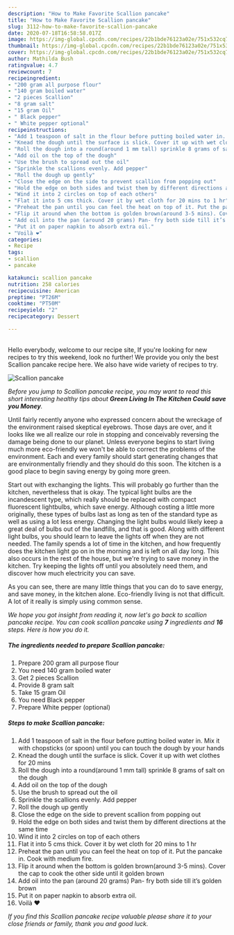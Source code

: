 ```yaml
---
description: "How to Make Favorite Scallion pancake"
title: "How to Make Favorite Scallion pancake"
slug: 3112-how-to-make-favorite-scallion-pancake
date: 2020-07-18T16:58:58.017Z
image: https://img-global.cpcdn.com/recipes/22b1bde76123a02e/751x532cq70/scallion-pancake-recipe-main-photo.jpg
thumbnail: https://img-global.cpcdn.com/recipes/22b1bde76123a02e/751x532cq70/scallion-pancake-recipe-main-photo.jpg
cover: https://img-global.cpcdn.com/recipes/22b1bde76123a02e/751x532cq70/scallion-pancake-recipe-main-photo.jpg
author: Mathilda Bush
ratingvalue: 4.7
reviewcount: 7
recipeingredient:
- "200 gram all purpose flour"
- "140 gram boiled water"
- "2 pieces Scallion"
- "8 gram salt"
- "15 gram Oil"
- " Black pepper"
- " White pepper optional"
recipeinstructions:
- "Add 1 teaspoon of salt in the flour before putting boiled water in. Mix it with chopsticks (or spoon) until you can touch the dough by your hands"
- "Knead the dough until the surface is slick. Cover it up with wet clothes for 20 mins"
- "Roll the dough into a round(around 1 mm tall) sprinkle 8 grams of salt on the dough"
- "Add oil on the top of the dough"
- "Use the brush to spread out the oil"
- "Sprinkle the scallions evenly. Add pepper"
- "Roll the dough up gently"
- "Close the edge on the side to prevent scallion from popping out"
- "Hold the edge on both sides and twist them by different directions at the same time"
- "Wind it into 2 circles on top of each others"
- "Flat it into 5 cms thick. Cover it by wet cloth for 20 mins to 1 hr"
- "Preheat the pan until you can feel the heat on top of it. Put the pancake in. Cook with medium fire."
- "Flip it around when the bottom is golden brown(around 3-5 mins). Cover the cap to cook the other side until it golden brown"
- "Add oil into the pan (around 20 grams) Pan- fry both side till it’s golden brown"
- "Put it on paper napkin to absorb extra oil."
- "Voilà ❤️"
categories:
- Recipe
tags:
- scallion
- pancake

katakunci: scallion pancake 
nutrition: 258 calories
recipecuisine: American
preptime: "PT26M"
cooktime: "PT50M"
recipeyield: "2"
recipecategory: Dessert

---
```

<br>
Hello everybody, welcome to our recipe site, If you're looking for new recipes to try this weekend, look no further! We provide you only the best Scallion pancake recipe here. We also have wide variety of recipes to try.
<br>


![Scallion pancake](https://img-global.cpcdn.com/recipes/22b1bde76123a02e/751x532cq70/scallion-pancake-recipe-main-photo.jpg)

<i>Before you jump to Scallion pancake recipe, you may want to read this short interesting healthy tips about 
<strong>Green Living In The Kitchen Could save you Money</strong>.</i>
</br>

Until fairly recently anyone who expressed concern about the wreckage of the environment raised skeptical eyebrows. Those days are over, and it looks like we all realize our role in stopping and conceivably reversing the damage being done to our planet. Unless everyone begins to start living much more eco-friendly we won't be able to correct the problems of the environment. Each and every family should start generating changes that are environmentally friendly and they should do this soon. The kitchen is a good place to begin saving energy by going more green.

Start out with exchanging the lights. This will probably go further than the kitchen, nevertheless that is okay. The typical light bulbs are the incandescent type, which really should be replaced with compact fluorescent lightbulbs, which save energy. Although costing a little more originally, these types of bulbs last as long as ten of the standard type as well as using a lot less energy. Changing the light bulbs would likely keep a great deal of bulbs out of the landfills, and that is good. Along with different light bulbs, you should learn to leave the lights off when they are not needed. The family spends a lot of time in the kitchen, and how frequently does the kitchen light go on in the morning and is left on all day long. This also occurs in the rest of the house, but we're trying to save money in the kitchen. Try keeping the lights off until you absolutely need them, and discover how much electricity you can save.

As you can see, there are many little things that you can do to save energy, and save money, in the kitchen alone. Eco-friendly living is not that difficult. A lot of it really is simply using common sense.


<i>We hope you got insight from reading it, now let's go back to scallion pancake recipe. You can cook scallion pancake using <strong>7</strong> ingredients and <strong>16</strong> steps. Here is how you do it.
</i>

##### The ingredients needed to prepare Scallion pancake:

1. Prepare 200 gram all purpose flour
1. You need 140 gram boiled water
1. Get 2 pieces Scallion
1. Provide 8 gram salt
1. Take 15 gram Oil
1. You need  Black pepper
1. Prepare  White pepper (optional)


##### Steps to make Scallion pancake:

1. Add 1 teaspoon of salt in the flour before putting boiled water in. Mix it with chopsticks (or spoon) until you can touch the dough by your hands
1. Knead the dough until the surface is slick. Cover it up with wet clothes for 20 mins
1. Roll the dough into a round(around 1 mm tall) sprinkle 8 grams of salt on the dough
1. Add oil on the top of the dough
1. Use the brush to spread out the oil
1. Sprinkle the scallions evenly. Add pepper
1. Roll the dough up gently
1. Close the edge on the side to prevent scallion from popping out
1. Hold the edge on both sides and twist them by different directions at the same time
1. Wind it into 2 circles on top of each others
1. Flat it into 5 cms thick. Cover it by wet cloth for 20 mins to 1 hr
1. Preheat the pan until you can feel the heat on top of it. Put the pancake in. Cook with medium fire.
1. Flip it around when the bottom is golden brown(around 3-5 mins). Cover the cap to cook the other side until it golden brown
1. Add oil into the pan (around 20 grams) Pan- fry both side till it’s golden brown
1. Put it on paper napkin to absorb extra oil.
1. Voilà ❤️


<i>If you find this Scallion pancake recipe valuable please share it to your close friends or family, thank you and good luck.</i>
